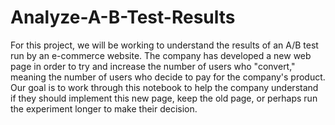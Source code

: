 # Analyze-A-B-Test-Results

For this project, we will be working to understand the results of an A/B test run by an e-commerce website. 
The company has developed a new web page in order to try and increase the number of users who "convert," meaning the number of users who decide to pay for the company's product. 
Our goal is to work through this notebook to help the company understand if they should implement this new page, keep the old page, or perhaps run the experiment longer to make their decision.

